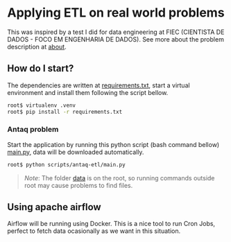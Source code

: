 # Applying ETL on real world problems

This was inspired by a test I did for data engineering at FIEC (CIENTISTA DE 
DADOS - FOCO EM ENGENHARIA DE DADOS). See more about the problem description at 
[about](about/).

## How do I start?

The dependencies are written at [requirements.txt](requirements.txt), start a
virtual environment and install them following the script bellow.

```bash
root$ virtualenv .venv
root$ pip install -r requirements.txt
```

### Antaq problem

Start the application by running this python script (bash command bellow)
[main.py](scripts/antaq-etl/main.py), data will be downloaded automatically.

```bash
root$ python scripts/antaq-etl/main.py
```

> _Note_: The folder [data](data/) is on the root, so running commands outside
> root may cause problems to find files.

## Using apache airflow

Airflow will be running using Docker. This is a nice tool to run Cron Jobs, 
perfect to fetch data ocasionally as we want in this situation.
